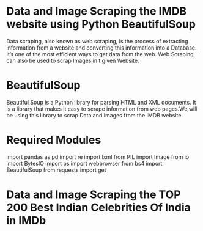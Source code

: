 # Data and Image Scraping the IMDB website using Python BeautifulSoup 
Data scraping, also known as web scraping, is the process of extracting information from a website and converting this information into
a Database. It’s one of the most efficient ways to get data from the web. 
Web Scraping can also be used to scrap Images in t given Website.

# BeautifulSoup
Beautiful Soup is a Python library for parsing HTML and XML documents. It is a library that makes it easy to scrape information from web pages.We will be using this library to scrap Data and Images from the IMDB website.

# Required Modules
import pandas as pd
import re
import lxml
from PIL import Image
from io import BytesIO
import os
import webbrowser
from bs4 import BeautifulSoup
from requests import get

# Data and Image Scraping the TOP 200 Best Indian Celebrities Of India in IMDb


